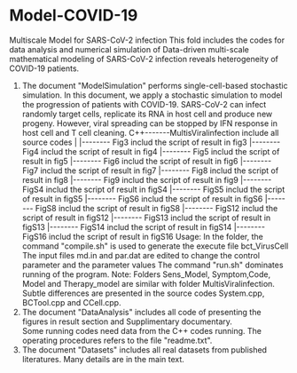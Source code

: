 # Model-COVID-19
Multiscale Model for SARS-CoV-2 infection
This fold includes the codes for data analysis and numerical simulation of Data-driven multi-scale mathematical modeling of SARS-CoV-2 infection reveals heterogeneity of COVID-19 patients.
1. The document "ModelSimulation" performs single-cell-based stochastic simulation. In this document, we  apply a stochastic simulation to model the progression of patients with COVID-19. SARS-CoV-2 can infect randomly target cells, replicate its RNA in host cell and produce new progeny. However, viral spreading can be stopped by IFN response in host cell and T cell cleaning.
 C++-------MultisViralinfection include all source codes
 |
 |-------- Fig3  includ the script of result in fig3
 |-------- Fig4  includ the script of result in fig4
 |-------- Fig5  includ the script of result in fig5
 |-------- Fig6  includ the script of result in fig6
 |-------- Fig7  includ the script of result in fig7
 |-------- Fig8  includ the script of result in fig8
 |-------- Fig9  includ the script of result in fig9
 |-------- FigS4  includ the script of result in figS4
 |-------- FigS5  includ the script of result in figS5
 |-------- FigS6 includ the script of result in figS6
 |-------- FigS8  includ the script of result in figS8
 |-------- FigS12  includ the script of result in figS12
 |-------- FigS13  includ the script of result in figS13
 |-------- FigS14 includ the script of result in figS14
 |-------- FigS16  includ the script of result in figS16
Usage:
In the folder, the command "compile.sh" is used to generate the execute file bct_VirusCell
The input files md.in and par.dat are edited to change the control parameter and the parameter values
The command "run.sh" dominates running of the program.
Note: Folders Sens_Model, Symptom,Code, Model and Therapy_model are similar with folder MultisViralinfection. 
Subtle differences are presented in the source codes System.cpp, BCTool.cpp and CCell.cpp.
2. The document "DataAnalysis" includes all code of presenting the figures in result section and Supplimentary documentary.  
Some running codes need data from the C++ codes running. The operating procedures refers to the file "readme.txt".
3. The document "Datasets" includes all real datasets from published literatures. Many details are in the main text.
